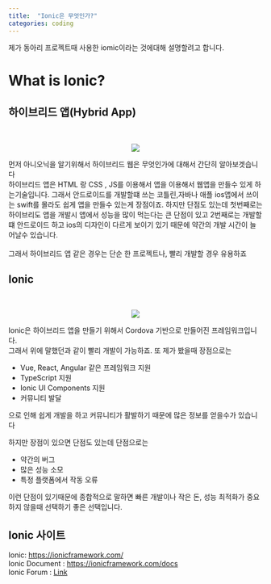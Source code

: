 ```yaml
---
title:  "Ionic은 무엇인가?"
categories: coding
---
```

제가 동아리 프로젝트때 사용한 iomic이라는 것에대해 설명할려고 합니다.
# What is Ionic?

## 하이브리드 앱(Hybrid App)
<!-- 사진 넣기-->
<br>
<p align="center">
    <img src="https://ionicframework.com/img/meta/ionic-framework-og.png" >
</p>
먼저 아니오닉을 알기위해서 하이브리드 웹은 무엇인가에 대해서 간단히 알아보겟습니다 <br>하이브리드 앱은 HTML 랑 CSS , JS를 이용해서 앱을 이용해서 웹앱을 만들수 있게 하는기술입니다. 그래서 안드로이드를 개발할떄 쓰는 코틀린,자바나 애플 ios앱에서 쓰이는 swift를 몰라도 쉽게 앱을 만들수 있는게 장점이죠. 하지만 단점도 있는데 첫번째로는
하이브리도 앱을 개발시 앱에서 성능을 많이 먹는다는 큰 단점이 있고 2번째로는 개발할떄
안드로이드 하고 ios의 디자인이 다르게 보이기 있기 때문에 약간의 개발 시간이 늘어날수 있습니다.<br><br>
그래서 하이브리드 앱 같은 경우는 단순 한 프로젝트나, 빨리 개발할 경우 유용하죠

## Ionic
<!-- 사진 넣기-->
<br>
<p align="center">
    <img src="https://ionicframework.com/img/meta/ionic-framework-og.png">
</p>
Ionic은 하이브리드 앱을 만들기 위해서 Cordova 기반으로 만들어진 프레임워크입니다.<br>
그래서 위에 말했던과 같이 빨리 개발이 가능하죠. 또 제가 봤을때 장점으로는 

* Vue, React, Angular 같은 프레임워크 지원
* TypeScript 지원
* Ionic UI Components 지원
* 커뮤니티 발달

으로 인해 쉽게 개발을 하고 커뮤니티가 활발하기 때문에 많은 정보를 얻을수가 있습니다<br>

하지만 장점이 있으면 단점도 있는데 단점으로는

* 약간의 버그
* 많은 성능 소모
* 특정 플랫폼에서 작동 오류

이런 단점이 있기때문에 종합적으로 말하면 빠른 개발이나 작은 돈, 성능 최적화가 중요하지 않을때 선택하기 좋은 선택입니다.

## Ionic 사이트
Ionic: https://ionicframework.com/ <br>
Ionic Document : https://ionicframework.com/docs <br>
Ionic Forum : [Link]("https://forum.ionicframework.com/?__hstc=13779304.6f2253768cddbf4680d802887564a2c7.1647848764855.1649066268804.1651743936167.6&__hssc=13779304.2.1651743936167&__hsfp=1455195309&_gl=1*obohhf*_ga*OTEyMTg4NjI1LjE2NDc4NDE2MjI.*_ga_REH9TJF6KF*MTY1MTc0MzkzNC4xMi4xLjE2NTE3NDM5NTQuMA..)


